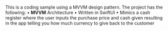 This is a coding sample using a MVVM design pattern. The project has the following:
• **MVVM** Architecture
• Written in SwiftUI
• Mimics a cash register where the user inputs the purchase price and cash given resulting in the app telling you how much currency to give back to the customer

